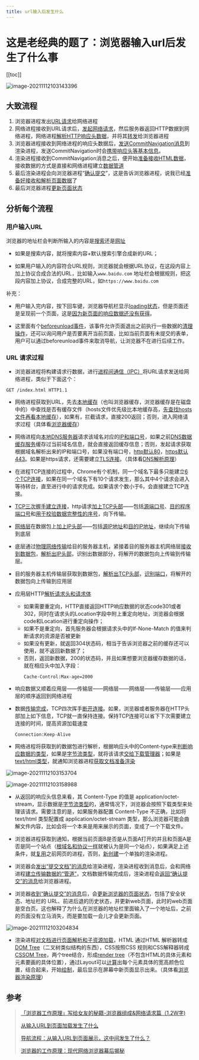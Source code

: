 ```yaml
---
title: url输入后发生什么
---
```


# 这是老经典的题了：浏览器输入url后发生了什么事

[[toc]]

![image-20211112103143396](https://gitee.com/wu_monkey/blog-images/raw/master/images/image-20211112103143396.png)



## 大致流程

1. 浏览器进程发出<u>URL请求</u>给网络进程
2. 网络进程接收到URL请求后，<u>发起网络请求</u>，然后服务器返回HTTP数据到网络进程，网络进程<u>解析HTTP响应头数据</u>，并将其<u>转发</u>给浏览器进程
3. 浏览器进程接收到网络进程的响应头数据后，<u>发送CommitNavigation消息</u>到渲染进程，发送CommitNavigation时会<u>携带响应头等基本信息</u>。
4. 渲染进程接收到CommitNavigation消息之后，便开始<u>准备接收HTML数据</u>，接收数据的方式是直接和网络进程建立<u>数据管道</u>
5. 最后渲染进程会向浏览器进程“<u>确认提交</u>”，这是告诉浏览器进程，说我已经<u>准备好接收和解析页面数据</u>了
6. 最后浏览器进程<u>更新页面状态</u>

## 分析每个流程

### 用户输入URL

浏览器的地址栏会判断所输入的内容是<u>搜索</u>还是<u>网址</u>

- 如果是搜索内容，就将搜索内容+默认搜索引擎合成新的URL；

- 如果用户输入的内容符合URL规则，浏览器就会根据URL协议，在这段内容上加上协议合成合法的URL，比如输入`www.baidu.com` 地址栏会根据规则，把这段内容加上协议，合成完整的URL，如`https://www.baidu.com`

补充：

- 用户输入完内容，按下回车键，浏览器导航栏显示<u>loading状态</u>，但是页面还是呈现前一个页面，这是<u>因为新页面的响应数据还没有获得</u>。

- 这里面有个<u>beforeunload事件</u>，该事件允许页面退出之前执行一些数据的<u>清理操作</u>，还可以询问用户是否要离开当前页面，比如当前页面有未提交的表单，用户可以通过beforeunload事件来取消导航，让浏览器不在进行后续工作。

### URL 请求过程

- 浏览器进程将构建请求行数据，进行<u>进程间通信（IPC）</u>将URL请求发送给网络进程，类似于下面这个：

```http
GET /index.html HTTP1.1
```

- 网络进程获取到URL，先去<u>本地缓存</u>（也叫浏览器缓存，浏览器缓存是在磁盘中的）中查找是否有缓存文件（hosts文件优先级比本地缓存高，<u>先查找hosts文件再看本地缓存</u>），如果有，拦截请求，直接200返回；否则，进入网络请求过程（具体看[浏览器缓存](./浏览器缓存.md)）
- 网络进程向<u>本地DNS服务器</u>请求该域名对应的<u>IP和端口号</u>，如果之前<u>DNS数据缓存服务</u>缓存过当前域名信息，就会直接返回缓存信息；否则，发起请求获取根据域名解析出来的IP和端口号，如果没有端口号，<u>http默认80</u>，<u>https默认443</u>。如果是https请求，还需要建立<u>TLS连接</u>。（具体看[DNS解析原理](./DNS解析原理)）
- 在进程TCP连接的过程中，Chrome有个机制，同一个域名下最多只能建立<u>6个TCP连接</u>，如果在同一个域名下有10个请求发生，那么其中4个请求会进入等待转台，直至进行中的请求完成。如果请求个数小于6，会直接建立TCP连接。
- <u>TCP三次握手建立连接</u>，http请求<u>加上TCP头部</u>——包括<u>源端口号</u>、<u>目的程序端口号</u>和<u>用于校验数据完整性的序号</u>，向下传输。
- <u>网络层</u>在数据包上<u>加上IP头部</u>——包括<u>源IP地址</u>和<u>目的IP地址</u>，继续向下传输到底层
- 底层通过<u>物理网络传输</u>给目的服务器主机，紧接着目的服务器主机网络层<u>接收到数据包</u>，<u>解析出IP头部</u>，识别出数据部分，将解开的数据包向上传输到传输层。
- 目的服务器主机传输层获取到数据包，<u>解析出TCP头部</u>，<u>识别端口</u>，将解开的数据包向上传输到应用层
- 应用层HTTP<u>解析请求头和请求体</u>
  - 如果需要重定向，HTTP直接返回HTTP响应数据的状态code301或者302，同时在请求头的Location字段中附上重定向地址，浏览器会根据code和Location进行重定向操作；
  - 如果不是重定向，首先服务器会根据请求头中的If-None-Match 的值来判断请求的资源是否被更新
  - 如果没有更新，就返回304状态码，相当于告诉浏览器之前的缓存还可以使用，就不返回新数据了；
  - 否则，返回新数据，200的状态码，并且如果想要浏览器缓存数据的话，就在相应头中加入字段：
    ```http
    Cache-Control:Max-age=2000
    ```

- 响应数据又顺着应用层——传输层——网络层——网络层——传输层——应用层的顺序返回到网络进程

- 数据<u>传输完成</u>，TCP四次挥手<u>断开连接</u>。如果，浏览器或者服务器在HTTP头部加上如下信息，TCP就一直保持连接。保持TCP连接可以省下下次需要建立连接的时间，提高资源加载速度

	```http
	Connection:Keep-Alive
	```

- 网络进程将获取到的数据包进行解析，根据响应头中的Content-type来<u>判断响应数据的类型</u>，如果是<u>字节流类型</u>，就将该请求<u>交给下载管理器</u>；如果是<u>text/html类型</u>，就通知浏览器进程<u>获取文档准备渲染</u>



![image-20211112103153704](https://gitee.com/wu_monkey/blog-images/raw/master/images/image-20211112103153704.png)

![image-20211112103158988](https://gitee.com/wu_monkey/blog-images/raw/master/images/image-20211112103158988.png)



- 从返回的响应头信息来看，其 Content-Type 的值是 application/octet-stream，显示数据是<u>字节流类型</u>的，通常情况下，浏览器会按照下载类型来处理该请求。需要注意的是，如果服务器配置 Content-Type 不正确，比如将 text/html 类型配置成 application/octet-stream 类型，那么浏览器可能会曲解文件内容，比如会将一个本来是用来展示的页面，变成了一个下载文件。

- 浏览器进程获取到通知，根据当前页面B是否是从页面A打开的并且和页面A是否是同一个站点（<u>根域名和协议一样</u>就被认为是同一个站点），如果满足上述条件，就<u>复用</u>之前网页的进程，否则，<u>新创建</u>一个单独的渲染进程。

- 浏览器会<u>发出“提交文档”的消息</u>给渲染进程，渲染进程收到消息后，会和网络进程<u>建立传输数据的“管道”</u>，文档数据传输完成后，渲染进程会<u>返回“确认提交”的消息</u>给浏览器进程。

- 浏览器<u>收到“确认提交”的消息</u>后，会<u>更新浏览器的页面状态</u>，包括了安全状态、地址栏的 URL、前进后退的历史状态，并更新web页面，此时的web页面是空白页。这也解释了为什么在浏览器的地址栏里面输入了一个地址后，之前的页面没有立马消失，而是要加载一会儿才会更新页面。

![image-20211112103204834](https://gitee.com/wu_monkey/blog-images/raw/master/images/image-20211112103204834.png)

- 渲染进程<u>对文档进行页面解析和子资源加载</u>，HTML 通过HTML 解析器转成<u>DOM Tree</u>（二叉树类似结构的东西），CSS按照CSS 规则和CSS解释器转成<u>CSSOM Tree</u>，两个tree结合，形成<u>render tree</u>（不包含HTML的具体元素和元素要画的具体位置），通过Layout可以<u>计算</u>出每个元素具体的宽高颜色位置，结合起来，开始<u>绘制</u>，最后显示在屏幕中新页面显示出来。（具体看[浏览器渲染原理](./浏览器渲染原理.md)）

## 参考

> [「浏览器工作原理」写给女友的秘籍-浏览器组成&网络请求篇（1.2W字)](https://juejin.cn/post/6846687590540640263#heading-33)
>
> [从输入URL到页面加载发生了什么](https://segmentfault.com/a/1190000006879700)
>
> [导航流程：从输入URL到页面展示，这中间发生了什么？](https://time.geekbang.org/column/article/117637)
>
> [浏览器的工作原理：现代网络浏览器幕后揭秘](https://www.html5rocks.com/zh/tutorials/internals/howbrowserswork/#The_browsers_we_will_talk_about)

